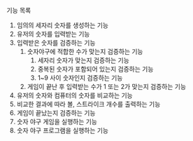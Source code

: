 기능 목록 
1. 임의의 세자리 숫자를 생성하는 기능
2. 유저의 숫자를 입력받는 기능
3. 입력받은 숫자를 검증하는 기능
   1. 숫자야구에 적합한 수가 맞는지 검증하는 기능
      1. 세자리 숫자가 맞는지 검증하는 기능
      2. 중복된 숫자가 포함되어 있는지 검증하는 기능
      3. 1~9 사이 숫자인지 검증하는 기능
   2. 게임이 끝난 후 입력받는 수가 1 또는 2가 맞는지 검증하는 기능
5. 유저의 숫자와 컴퓨터의 숫자를 비교하는 기능
6. 비교한 결과에 따라 볼, 스트라이크 개수를 출력하는 기능
7. 게임이 끝났는지 검증하는 기능
8. 숫자 야구 게임을 실행하는 기능
9. 숫자 야구 프로그램을 실행하는 기능